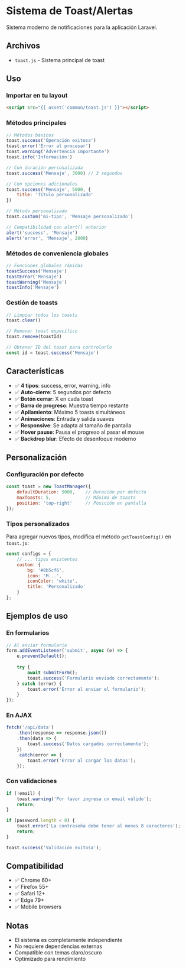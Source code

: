 # Sistema de Toast/Alertas

Sistema moderno de notificaciones para la aplicación Laravel.

## Archivos

- `toast.js` - Sistema principal de toast

## Uso

### Importar en tu layout

```html
<script src="{{ asset('common/toast.js') }}"></script>
```

### Métodos principales

```javascript
// Métodos básicos
toast.success('Operación exitosa')
toast.error('Error al procesar')
toast.warning('Advertencia importante')
toast.info('Información')

// Con duración personalizada
toast.success('Mensaje', 3000) // 3 segundos

// Con opciones adicionales
toast.success('Mensaje', 5000, {
    title: 'Título personalizado'
})

// Método personalizado
toast.custom('mi-tipo', 'Mensaje personalizado')

// Compatibilidad con alert() anterior
alert('success', 'Mensaje')
alert('error', 'Mensaje', 2000)
```

### Métodos de conveniencia globales

```javascript
// Funciones globales rápidas
toastSuccess('Mensaje')
toastError('Mensaje')
toastWarning('Mensaje')
toastInfo('Mensaje')
```

### Gestión de toasts

```javascript
// Limpiar todos los toasts
toast.clear()

// Remover toast específico
toast.remove(toastId)

// Obtener ID del toast para controlarlo
const id = toast.success('Mensaje')
```

## Características

- ✅ **4 tipos**: success, error, warning, info
- ✅ **Auto-cierre**: 5 segundos por defecto
- ✅ **Botón cerrar**: X en cada toast
- ✅ **Barra de progreso**: Muestra tiempo restante
- ✅ **Apilamiento**: Máximo 5 toasts simultáneos
- ✅ **Animaciones**: Entrada y salida suaves
- ✅ **Responsive**: Se adapta al tamaño de pantalla
- ✅ **Hover pause**: Pausa el progreso al pasar el mouse
- ✅ **Backdrop blur**: Efecto de desenfoque moderno

## Personalización

### Configuración por defecto

```javascript
const toast = new ToastManager({
    defaultDuration: 5000,    // Duración por defecto
    maxToasts: 5,             // Máximo de toasts
    position: 'top-right'     // Posición en pantalla
});
```

### Tipos personalizados

Para agregar nuevos tipos, modifica el método `getToastConfig()` en `toast.js`:

```javascript
const configs = {
    // ... tipos existentes
    custom: {
        bg: '#8b5cf6',
        icon: 'M...',
        iconColor: 'white',
        title: 'Personalizado'
    }
};
```

## Ejemplos de uso

### En formularios

```javascript
// Al enviar formulario
form.addEventListener('submit', async (e) => {
    e.preventDefault();
    
    try {
        await submitForm();
        toast.success('Formulario enviado correctamente');
    } catch (error) {
        toast.error('Error al enviar el formulario');
    }
});
```

### En AJAX

```javascript
fetch('/api/data')
    .then(response => response.json())
    .then(data => {
        toast.success('Datos cargados correctamente');
    })
    .catch(error => {
        toast.error('Error al cargar los datos');
    });
```

### Con validaciones

```javascript
if (!email) {
    toast.warning('Por favor ingresa un email válido');
    return;
}

if (password.length < 8) {
    toast.error('La contraseña debe tener al menos 8 caracteres');
    return;
}

toast.success('Validación exitosa');
```

## Compatibilidad

- ✅ Chrome 60+
- ✅ Firefox 55+
- ✅ Safari 12+
- ✅ Edge 79+
- ✅ Mobile browsers

## Notas

- El sistema es completamente independiente
- No requiere dependencias externas
- Compatible con temas claro/oscuro
- Optimizado para rendimiento
